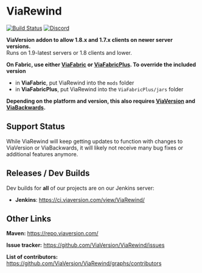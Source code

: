 # ViaRewind
[![Build Status](https://github.com/ViaVersion/ViaRewind/actions/workflows/build.yml/badge.svg?branch=master)](https://github.com/ViaVersion/ViaRewind/actions)
[![Discord](https://img.shields.io/badge/chat-on%20discord-blue.svg)](https://viaversion.com/discord)

**ViaVersion addon to allow 1.8.x and 1.7.x clients on newer server versions.** <br>
Runs on 1.9-latest servers or 1.8 clients and lower.

**On Fabric, use either [ViaFabric](https://modrinth.com/mod/viafabric) or [ViaFabricPlus](https://modrinth.com/mod/viafabricplus). To override the included version**
- in **ViaFabric**, put ViaRewind into the `mods` folder
- in **ViaFabricPlus**, put ViaRewind into the `ViaFabricPlus/jars` folder

**Depending on the platform and version, this also requires [ViaVersion](https://modrinth.com/mod/viaversion) and [ViaBackwards](https://modrinth.com/mod/viabackwards).**

Support Status
-
While ViaRewind will keep getting updates to function with changes to ViaVersion or ViaBackwards, it will likely not receive many bug fixes or additional features anymore.

Releases / Dev Builds
-
Dev builds for **all** of our projects are on our Jenkins server:

- **Jenkins**: https://ci.viaversion.com/view/ViaRewind/

Other Links
-
**Maven:** https://repo.viaversion.com/

**Issue tracker:** https://github.com/ViaVersion/ViaRewind/issues

**List of contributors:** https://github.com/ViaVersion/ViaRewind/graphs/contributors